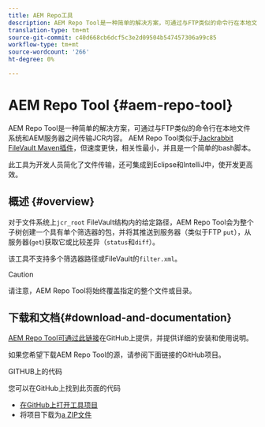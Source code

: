 ```yaml
---
title: AEM Repo工具
description: AEM Repo Tool是一种简单的解决方案，可通过与FTP类似的命令行在本地文件系统和AEM服务器之间传输JCR内容。
translation-type: tm+mt
source-git-commit: c40d668cb6dcf5c3e2d09504b547457306a99c85
workflow-type: tm+mt
source-wordcount: '266'
ht-degree: 0%

---
```



# AEM Repo Tool {#aem-repo-tool}

AEM Repo Tool是一种简单的解决方案，可通过与FTP类似的命令行在本地文件系统和AEM服务器之间传输JCR内容。 AEM Repo Tool类似于[Jackrabbit FileVault Maven插件](https://jackrabbit.apache.org/filevault-package-maven-plugin)，但速度更快，相关性最小，并且是一个简单的bash脚本。

此工具为开发人员简化了文件传输，还可集成到Eclipse和IntelliJ中，使开发更高效。

## 概述 {#overview}

对于文件系统上`jcr_root` FileVault结构内的给定路径，AEM Repo Tool会为整个子树创建一个具有单个筛选器的包，并将其推送到服务器（类似于FTP `put`），从服务器(`get`)获取它或比较差异（`status`和`diff`）。

该工具不支持多个筛选器路径或FileVault的`filter.xml`。

>[!CAUTION]
>
>请注意，AEM Repo Tool将始终覆盖指定的整个文件或目录。

## 下载和文档{#download-and-documentation}

[AEM Repo Tool可通过此链接](https://github.com/Adobe-Marketing-Cloud/tools/tree/master/repo)在GitHub上提供，并提供详细的安装和使用说明。

如果您希望下载AEM Repo Tool的源，请参阅下面链接的GitHub项目。

GITHUB上的代码

您可以在GitHub上找到此页面的代码

* [在GitHub上打开工具项目](https://github.com/Adobe-Marketing-Cloud/tools)
* 将项目下载为[a ZIP文件](https://github.com/Adobe-Marketing-Cloud/tools/archive/master.zip)
